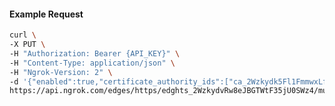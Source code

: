 <!-- Code generated for API Clients. DO NOT EDIT. -->

#### Example Request

```bash
curl \
-X PUT \
-H "Authorization: Bearer {API_KEY}" \
-H "Content-Type: application/json" \
-H "Ngrok-Version: 2" \
-d '{"enabled":true,"certificate_authority_ids":["ca_2Wzkydk5Fl1FmmwxLfyJZxnhJGt"]}' \
https://api.ngrok.com/edges/https/edghts_2WzkydvRw8eJBGTWtF35jU0SWz4/mutual_tls
```
